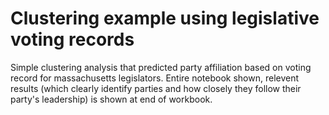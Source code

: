 # Clustering example using legislative voting records
Simple clustering analysis that predicted party affiliation based on voting record for massachusetts legislators.  Entire notebook shown, relevent results (which clearly identify parties and how closely they follow their party's leadership) is shown at end of workbook.
